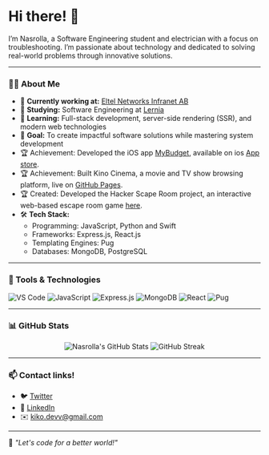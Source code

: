 # Hi there! 👋

I’m Nasrolla, a Software Engineering student and electrician with a focus on troubleshooting. I’m passionate about technology and dedicated to solving real-world problems through innovative solutions.

---
### 👨‍💻 About Me

- 💼 **Currently working at:** [Eltel Networks Infranet AB](https://www.eltelnetworks.com/)
- 📖 **Studying:** Software Engineering at [Lernia](https://www.lernia.se/)
- 🌱 **Learning:** Full-stack development, server-side rendering (SSR), and modern web technologies
- 🎯 **Goal:** To create impactful software solutions while mastering system development
- 🏆 Achievement: Developed the iOS app [MyBudget](https://apps.apple.com/tr/app/mybudget/id6446150580/), available on ios [App store](https://apps.apple.com/tr/app/mybudget/id6446150580/).
- 🏆 Achievement: Built Kino Cinema, a movie and TV show browsing platform, live on [GitHub Pages](https://kikodevv.github.io/Cinema/).
- 🏆 Created: Developed the Hacker Scape Room project, an interactive web-based escape room game [here](https://kikodevv.github.io/ESC-DELUXE/).
- 🛠️ **Tech Stack:**
  - Programming: JavaScript, Python and Swift
  - Frameworks: Express.js, React.js
  - Templating Engines: Pug
  - Databases: MongoDB, PostgreSQL

---

### 🔧 Tools & Technologies

<p align="left">
  <img src="https://img.shields.io/badge/Editor-VS%20Code-blue?style=flat-square&logo=visual-studio-code" alt="VS Code" />
  <img src="https://img.shields.io/badge/Code-JavaScript-yellow?style=flat-square&logo=javascript" alt="JavaScript" />
  <img src="https://img.shields.io/badge/Backend-Express.js-brightgreen?style=flat-square&logo=express" alt="Express.js" />
  <img src="https://img.shields.io/badge/Database-MongoDB-green?style=flat-square&logo=mongodb" alt="MongoDB" />
  <img src="https://img.shields.io/badge/Frontend-React-blue?style=flat-square&logo=react" alt="React" />
  <img src="https://img.shields.io/badge/Template-Pug-red?style=flat-square&logo=pug" alt="Pug" />
</p>

---

### 📊 GitHub Stats

<p align="center">
  <img src="https://github-readme-stats.vercel.app/api?username=kikoDevv&show_icons=true&theme=radical" alt="Nasrolla's GitHub Stats" />
  <img src="https://github-readme-streak-stats.herokuapp.com/?user=kikoDevv&theme=radical" alt="GitHub Streak" />
</p>

---

### 📫 Contact links!

- 🐦 [Twitter](https://twitter.com/your-twitter-handle)
- 💼 [LinkedIn](https://linkedin.com/in/your-linkedin-profile)
- ✉️ [kiko.devv@gmail.com]()

---

🌟 *"Let's code for a better world!"*
